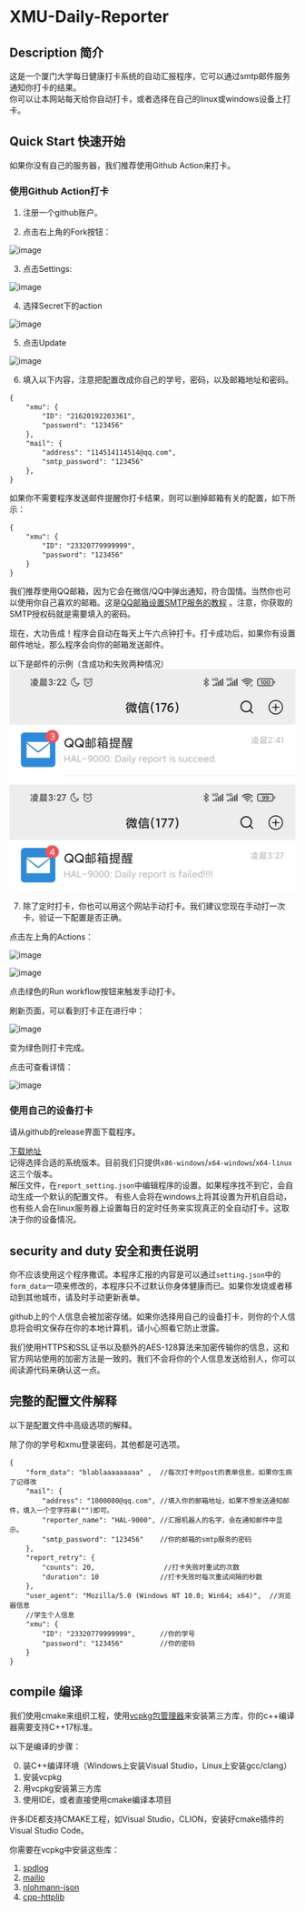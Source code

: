 # XMU-Daily-Reporter

## Description 简介

这是一个厦门大学每日健康打卡系统的自动汇报程序，它可以通过smtp邮件服务通知你打卡的结果。     
你可以让本网站每天给你自动打卡，或者选择在自己的linux或windows设备上打卡。    

## Quick Start 快速开始

如果你没有自己的服务器，我们推荐使用Github Action来打卡。

### 使用Github Action打卡

1. 注册一个github账户。

2. 点击右上角的Fork按钮：

![image](https://user-images.githubusercontent.com/51276909/156022152-3102875f-62d1-42c6-846e-324096e4a7e2.png)


3. 点击Settings:

![image](https://user-images.githubusercontent.com/51276909/156022067-de25036b-99e7-4011-85e2-f66510a4301c.png)

4. 选择Secret下的action

![image](https://user-images.githubusercontent.com/51276909/156022503-4eb5f6ff-ddc3-4af4-bfa7-8fc8e0a18a27.png)


5. 点击Update

![image](https://user-images.githubusercontent.com/51276909/156022622-4548c63e-69cb-4136-8c69-46298315e811.png)

6. 填入以下内容，注意把配置改成你自己的学号，密码，以及邮箱地址和密码。


```jsonc
{
    "xmu": {
        "ID": "21620192203361",
        "password": "123456" 
    },
    "mail": {
        "address": "114514114514@qq.com",
        "smtp_password": "123456"
    },
}
```

如果你不需要程序发送邮件提醒你打卡结果，则可以删掉邮箱有关的配置，如下所示：

```jsonc
{
    "xmu": {
        "ID": "23320779999999",
        "password": "123456"
    }
}
```

我们推荐使用QQ邮箱，因为它会在微信/QQ中弹出通知，符合国情。当然你也可以使用你自己喜欢的邮箱。这是[QQ邮箱设置SMTP服务的教程](https://www.jspxcms.com/documentation/351.html) 。注意，你获取的SMTP授权码就是需要填入的密码。
      
现在，大功告成！程序会自动在每天上午六点钟打卡。打卡成功后，如果你有设置邮件地址，那么程序会向你的邮箱发送邮件。
          
以下是邮件的示例（含成功和失败两种情况）     
![succeed](img/email-1.jpg)            
![failed](img/email-2.jpg) 

7. 除了定时打卡，你也可以用这个网站手动打卡。我们建议您现在手动打一次卡，验证一下配置是否正确。

点击左上角的Actions：

![image](https://user-images.githubusercontent.com/51276909/156023756-2b7da67f-35f2-4050-9a79-87991e8b689d.png)

![image](https://user-images.githubusercontent.com/51276909/156023852-f60768ef-63e9-4ebc-b27a-cf4ecd34b77e.png)

点击绿色的Run workflow按钮来触发手动打卡。

刷新页面，可以看到打卡正在进行中：

![image](https://user-images.githubusercontent.com/51276909/156023994-204c03ed-4067-45b5-a4a1-b35409d0bba1.png)

变为绿色则打卡完成。

点击可查看详情：

![image](https://user-images.githubusercontent.com/51276909/156100629-951f7ee5-db38-48e6-bfa6-bfd6100062cc.png)


### 使用自己的设备打卡

请从github的release界面下载程序。   

[下载地址](https://github.com/poor-circle/XMU-Daily-Reporter/releases)     
记得选择合适的系统版本。目前我们只提供```x86-windows```/```x64-windows```/```x64-linux```这三个版本。  
解压文件，在```report_setting.json```中编辑程序的设置。如果程序找不到它，会自动生成一个默认的配置文件。 
有些人会将在windows上将其设置为开机自启动，也有些人会在linux服务器上设置每日的定时任务来实现真正的全自动打卡。这取决于你的设备情况。    
       
## security and duty 安全和责任说明

你不应该使用这个程序撒谎。本程序汇报的内容是可以通过```setting.json```中的```form_data```一项来修改的，本程序只不过默认你身体健康而已。如果你发烧或者移动到其他城市，请及时手动更新表单。      
       
github上的个人信息会被加密存储。如果你选择用自己的设备打卡，则你的个人信息将会明文保存在你的本地计算机，请小心照看它防止泄露。        

我们使用HTTPS和SSL证书以及额外的AES-128算法来加密传输你的信息，这和官方网站使用的加密方法是一致的。我们不会将你的个人信息发送给别人，你可以阅读源代码来确认这一点。           

## 完整的配置文件解释

以下是配置文件中高级选项的解释。

除了你的学号和xmu登录密码，其他都是可选项。

```jsonc
{
    "form_data": "blablaaaaaaaaa" ,  //每次打卡时post的表单信息，如果你生病了记得改
    "mail": {
        "address": "1000000@qq.com", //填入你的邮箱地址，如果不想发送通知邮件，填入一个空字符串("")即可。 
        "reporter_name": "HAL-9000", //汇报机器人的名字，会在通知邮件中显示。
        "smtp_password": "123456"    //你的邮箱的smtp服务的密码
    },
    "report_retry": {
        "counts": 20,                 //打卡失败时重试的次数
        "duration": 10               //打卡失败时每次重试间隔的秒数
    },
    "user_agent": "Mozilla/5.0 (Windows NT 10.0; Win64; x64)",  //浏览器信息
    //学生个人信息
    "xmu": {
        "ID": "23320779999999",      //你的学号
        "password": "123456"         //你的密码
    }
}
```

## compile 编译
  
我们使用cmake来组织工程，使用[vcpkg包管理器](https://github.com/microsoft/vcpkg/blob/master/README_zh_CN.md)来安装第三方库，你的c++编译器需要支持C++17标准。     

以下是编译的步骤：

0. 装C++编译环境（Windows上安装Visual Studio，Linux上安装gcc/clang）  
1. 安装vcpkg        
2. 用vcpkg安装第三方库          
3. 使用IDE，或者直接使用cmake编译本项目

许多IDE都支持CMAKE工程，如Visual Studio，CLION，安装好cmake插件的Visual Studio Code。

你需要在vcpkg中安装这些库：
1. [spdlog](https://github.com/gabime/spdlog)
2. [mailio](https://github.com/karastojko/mailio)
3. [nlohmann-json](https://github.com/nlohmann/json)
4. [cpp-httplib](https://github.com/yhirose/cpp-httplib)

